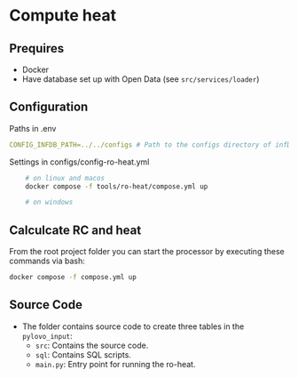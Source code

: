 # Compute heat

## Prequires
- Docker
- Have database set up with Open Data (see `src/services/loader`)

## Configuration
Paths in .env
```yml
CONFIG_INFDB_PATH=../../configs # Path to the configs directory of infDB
```
Settings in configs/config-ro-heat.yml
```bash
    # on linux and macos
    docker compose -f tools/ro-heat/compose.yml up 

    # on windows
```

## Calculcate RC and heat
From the root project folder you can start the processor by executing these commands via bash:
```bash
docker compose -f compose.yml up
```

## Source Code
- The folder contains source code to create three tables in the `pylovo_input`:
    - `src`: Contains the source code.
    - `sql`: Contains SQL scripts.
    - `main.py`: Entry point for running the ro-heat.
